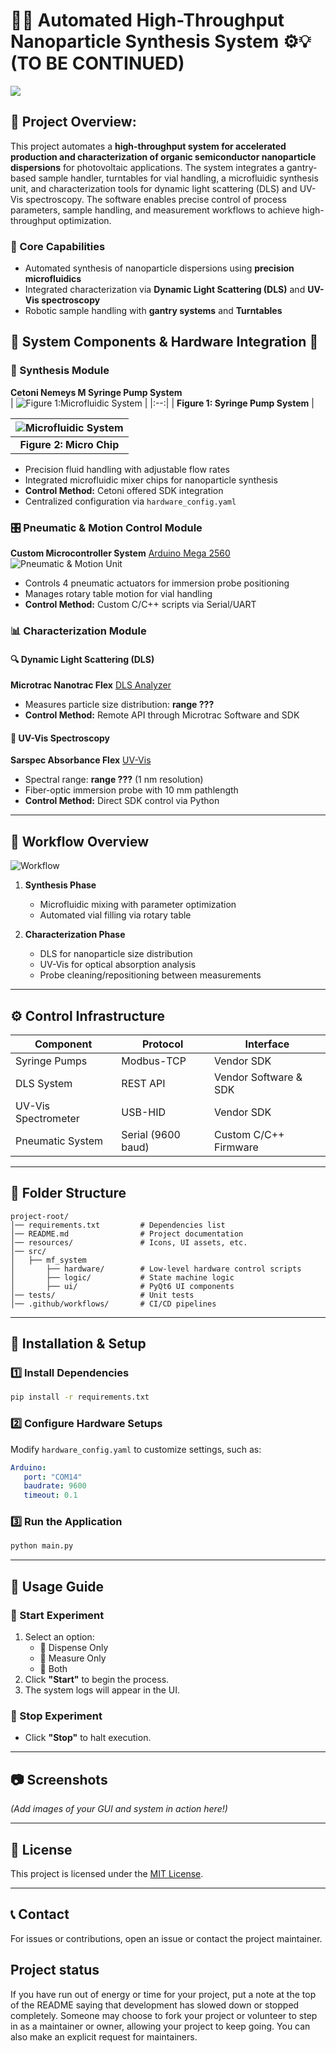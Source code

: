 # 🚀🤖 Automated High-Throughput Nanoparticle Synthesis System ⚙️💡 (TO BE CONTINUED)

![](https://gitlab.kit.edu/haoran.yu/mf-system/-/raw/new_interface/images/MF.png)

## 📝 Project Overview:

This project automates a **high-throughput system for accelerated production and characterization of organic semiconductor nanoparticle dispersions** for photovoltaic applications. The system integrates a gantry-based sample handler, turntables for vial handling, a microfluidic synthesis unit, and characterization tools for dynamic light scattering (DLS) and UV-Vis spectroscopy. The software enables precise control of process parameters, sample handling, and measurement workflows to achieve high-throughput optimization.
 
### 🌟 Core Capabilities
- Automated synthesis of nanoparticle dispersions using **precision microfluidics**
- Integrated characterization via **Dynamic Light Scattering (DLS)** and **UV-Vis spectroscopy**
- Robotic sample handling with **gantry systems** and **Turntables**

## 🔬 System Components & Hardware Integration 🔌

### 🧪 Synthesis Module
**Cetoni Nemeys M Syringe Pump System**  
| ![Figure 1:Microfluidic System](https://gitlab.kit.edu/haoran.yu/mf-system/-/raw/new_interface/images/pumps.png)  |
|:--:|
| **Figure 1: Syringe Pump System** |

| ![Microfluidic System](https://gitlab.kit.edu/haoran.yu/mf-system/-/raw/new_interface/images/micro_chip.png)   |
|:--:|
| **Figure 2: Micro Chip** |

- Precision fluid handling with adjustable flow rates 
- Integrated microfluidic mixer chips for nanoparticle synthesis  
- **Control Method:** Cetoni offered SDK integration  
- Centralized configuration via `hardware_config.yaml`

### 🎛️ Pneumatic & Motion Control Module
**Custom Microcontroller System** [Arduino Mega 2560](https://docs.arduino.cc/hardware/mega-2560/)
![Pneumatic & Motion Unit](https://gitlab.kit.edu/haoran.yu/mf-system/-/raw/new_interface/images/characterization.png)
- Controls 4 pneumatic actuators for immersion probe positioning  
- Manages rotary table motion for vial handling  
- **Control Method:** Custom C/C++ scripts via Serial/UART 

### 📊 Characterization Module

#### 🔍 Dynamic Light Scattering (DLS)  
**Microtrac Nanotrac Flex** [DLS Analyzer](https://www.microtrac.com/products/dynamic-light-scattering/nanotrac-flex/)
- Measures particle size distribution: **range ???**  
- **Control Method:** Remote API through Microtrac Software and SDK

#### 🌈 UV-Vis Spectroscopy 
**Sarspec Absorbance Flex** [UV-Vis](https://www.sarspec.com/products/spectrometers/flex)
- Spectral range: **range ???** (1 nm resolution)  
- Fiber-optic immersion probe with 10 mm pathlength  
- **Control Method:** Direct SDK control via Python 

---

## 🎯 Workflow Overview
![Workflow](https://gitlab.kit.edu/haoran.yu/mf-system/-/raw/new_interface/images/workflow.png)  
1. **Synthesis Phase**
   - Microfluidic mixing with parameter optimization
   - Automated vial filling via rotary table

2. **Characterization Phase**
   - DLS for nanoparticle size distribution
   - UV-Vis for optical absorption analysis
   - Probe cleaning/repositioning between measurements

---

## ⚙️ Control Infrastructure
| Component                | Protocol                | Interface             |
|--------------------------|-------------------------|-----------------------|
| Syringe Pumps            | Modbus-TCP              | Vendor SDK            |
| DLS System               | REST API                | Vendor Software & SDK |
| UV-Vis Spectrometer      | USB-HID                 | Vendor SDK            |
| Pneumatic System         | Serial (9600 baud)      | Custom C/C++ Firmware |

---

## 📂 Folder Structure

```
project-root/
│── requirements.txt         # Dependencies list
│── README.md                # Project documentation
│── resources/               # Icons, UI assets, etc.
│── src/
│   ├── mf_system
│       ├── hardware/        # Low-level hardware control scripts
│       ├── logic/           # State machine logic
│       ├── ui/              # PyQt6 UI components
│── tests/                   # Unit tests
│── .github/workflows/       # CI/CD pipelines
```

---

## 🔧 Installation & Setup

### 1️⃣ Install Dependencies
```sh
pip install -r requirements.txt
```

### 2️⃣ Configure Hardware Setups
Modify `hardware_config.yaml` to customize settings, such as:
```yaml
Arduino:
   port: "COM14"
   baudrate: 9600
   timeout: 0.1
```

### 3️⃣ Run the Application
```sh
python main.py
```

---

## 🎯 Usage Guide

### 📌 Start Experiment
1. Select an option:
   - 🔹 Dispense Only
   - 🔹 Measure Only
   - 🔹 Both
2. Click **"Start"** to begin the process.
3. The system logs will appear in the UI.

### 📌 Stop Experiment
- Click **"Stop"** to halt execution.

---

## 📷 Screenshots
*(Add images of your GUI and system in action here!)*

---

## 📜 License
This project is licensed under the [MIT License](LICENSE).

---

## 📞 Contact
For issues or contributions, open an issue or contact the project maintainer.


## Project status
If you have run out of energy or time for your project, put a note at the top of the README saying that development has slowed down or stopped completely. Someone may choose to fork your project or volunteer to step in as a maintainer or owner, allowing your project to keep going. You can also make an explicit request for maintainers.
